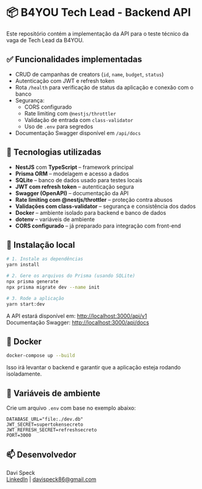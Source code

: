 # 📦 B4YOU Tech Lead - Backend API

Este repositório contém a implementação da API para o teste técnico da vaga de Tech Lead da B4YOU.

## ✅ Funcionalidades implementadas

- CRUD de campanhas de creators (`id`, `name`, `budget`, `status`)
- Autenticação com JWT e refresh token
- Rota `/health` para verificação de status da aplicação e conexão com o banco
- Segurança:
  - CORS configurado
  - Rate limiting com `@nestjs/throttler`
  - Validação de entrada com `class-validator`
  - Uso de `.env` para segredos
- Documentação Swagger disponível em `/api/docs`

## 🧠 Tecnologias utilizadas

- **NestJS** com **TypeScript** – framework principal
- **Prisma ORM** – modelagem e acesso a dados
- **SQLite** – banco de dados usado para testes locais
- **JWT com refresh token** – autenticação segura
- **Swagger (OpenAPI)** – documentação da API
- **Rate limiting com @nestjs/throttler** – proteção contra abusos
- **Validações com class-validator** – segurança e consistência dos dados
- **Docker** – ambiente isolado para backend e banco de dados
- **dotenv** – variáveis de ambiente
- **CORS configurado** – já preparado para integração com front-end

## 🚀 Instalação local

```bash
# 1. Instale as dependências
yarn install

# 2. Gere os arquivos do Prisma (usando SQLite)
npx prisma generate
npx prisma migrate dev --name init

# 3. Rode a aplicação
yarn start:dev
```

A API estará disponível em: [http://localhost:3000/api/v1](http://localhost:3000/api/v1)  
Documentação Swagger: [http://localhost:3000/api/docs](http://localhost:3000/api/docs)

## 🐳 Docker

```bash
docker-compose up --build
```

Isso irá levantar o backend e garantir que a aplicação esteja rodando isoladamente.

## 🔐 Variáveis de ambiente

Crie um arquivo `.env` com base no exemplo abaixo:

```
DATABASE_URL="file:./dev.db"
JWT_SECRET=supertokensecreto
JWT_REFRESH_SECRET=refreshsecreto
PORT=3000
```

## 📫 Desenvolvedor

Davi Speck  
[LinkedIn](https://www.linkedin.com/in/davi-speck-a872a71b7/) | davispeck86@gmail.com